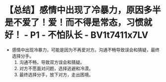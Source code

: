 # 【总结】感情中出现了冷暴力，原因多半是不爱了！爱！而不得是常态，习惯就好！ - P1 - 不怕队长 - BV1t7411x7LV

-   感情中出现冷暴力，可能是因为不再爱对方。沟通不畅导致误会和猜疑，最终选择分手。 
    1.  沟通不畅，导致双方误会和猜疑。
    2.  对方不愿面对问题，选择逃避和冷漠。
    3.  最终选择分手，放下对方，走出困境。